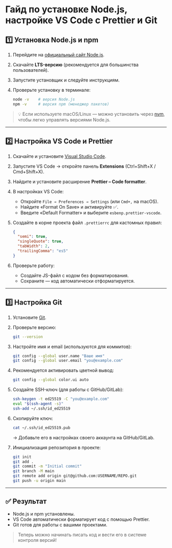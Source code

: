 # Гайд по установке Node.js, настройке VS Code с Prettier и Git

## 1️⃣ Установка Node.js и npm

1. Перейдите на [официальный сайт Node.js](https://nodejs.org/).
2. Скачайте **LTS-версию** (рекомендуется для большинства пользователей).
3. Запустите установщик и следуйте инструкциям.
4. Проверьте установку в терминале:

   ```bash
   node -v    # версия Node.js
   npm -v     # версия npm (менеджер пакетов)
   ```

> 💡 Если используете macOS/Linux — можно установить через [nvm](https://github.com/nvm-sh/nvm), чтобы легко управлять версиями Node.js.

---

## 2️⃣ Настройка VS Code и Prettier

1. Скачайте и установите [Visual Studio Code](https://code.visualstudio.com/).
2. Запустите VS Code → откройте панель **Extensions** (Ctrl+Shift+X / Cmd+Shift+X).
3. Найдите и установите расширение **Prettier – Code formatter**.
4. В настройках VS Code:
   - Откройте `File → Preferences → Settings` (или `Cmd+,` на macOS).
   - Найдите «Format On Save» и активируйте ✅.
   - Введите «Default Formatter» и выберите `esbenp.prettier-vscode`.
5. Создайте в корне проекта файл `.prettierrc` для кастомных правил:

   ```json
   {
     "semi": true,
     "singleQuote": true,
     "tabWidth": 2,
     "trailingComma": "es5"
   }
   ```

6. Проверьте работу:
   - Создайте JS-файл с кодом без форматирования.
   - Сохраните — код автоматически отформатируется.

---

## 3️⃣ Настройка Git

1. Установите [Git](https://git-scm.com/downloads).
2. Проверьте версию:

   ```bash
   git --version
   ```

3. Настройте имя и email (используются для коммитов):

   ```bash
   git config --global user.name "Ваше имя"
   git config --global user.email "you@example.com"
   ```

4. Рекомендуется активировать цветной вывод:

   ```bash
   git config --global color.ui auto
   ```

5. Создайте SSH-ключ (для работы с GitHub/GitLab):

   ```bash
   ssh-keygen -t ed25519 -C "you@example.com"
   eval "$(ssh-agent -s)"
   ssh-add ~/.ssh/id_ed25519
   ```

6. Скопируйте ключ:

   ```bash
   cat ~/.ssh/id_ed25519.pub
   ```

   → Добавьте его в настройках своего аккаунта на GitHub/GitLab.

7. Инициализация репозитория в проекте:

   ```bash
   git init
   git add .
   git commit -m "Initial commit"
   git branch -M main
   git remote add origin git@github.com:USERNAME/REPO.git
   git push -u origin main
   ```

---

## ✅ Результат

- Node.js и npm установлены.
- VS Code автоматически форматирует код с помощью Prettier.
- Git готов для работы с вашими проектами.

> Теперь можно начинать писать код и вести его в системе контроля версий!

